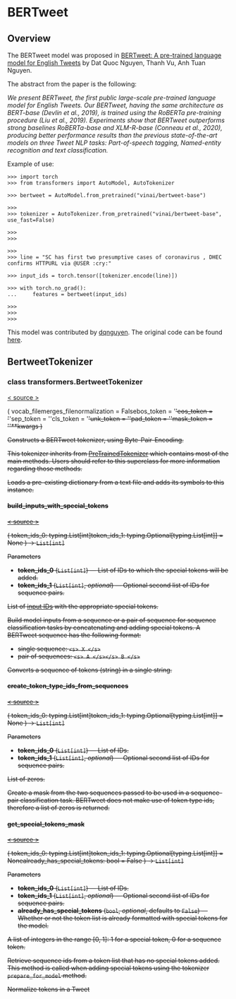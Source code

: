 # BERTweet

## Overview

The BERTweet model was proposed in [BERTweet: A pre-trained language model for English Tweets](https://www.aclweb.org/anthology/2020.emnlp-demos.2.pdf) by Dat Quoc Nguyen, Thanh Vu, Anh Tuan Nguyen.

The abstract from the paper is the following:

_We present BERTweet, the first public large-scale pre-trained language model for English Tweets. Our BERTweet, having the same architecture as BERT-base (Devlin et al., 2019), is trained using the RoBERTa pre-training procedure (Liu et al., 2019). Experiments show that BERTweet outperforms strong baselines RoBERTa-base and XLM-R-base (Conneau et al., 2020), producing better performance results than the previous state-of-the-art models on three Tweet NLP tasks: Part-of-speech tagging, Named-entity recognition and text classification._

Example of use:

```
>>> import torch
>>> from transformers import AutoModel, AutoTokenizer

>>> bertweet = AutoModel.from_pretrained("vinai/bertweet-base")

>>> 
>>> tokenizer = AutoTokenizer.from_pretrained("vinai/bertweet-base", use_fast=False)

>>> 
>>> 

>>> 
>>> line = "SC has first two presumptive cases of coronavirus , DHEC confirms HTTPURL via @USER :cry:"

>>> input_ids = torch.tensor([tokenizer.encode(line)])

>>> with torch.no_grad():
...     features = bertweet(input_ids)  

>>> 
>>> 
>>> 
```

This model was contributed by [dqnguyen](https://huggingface.co/dqnguyen). The original code can be found [here](https://github.com/VinAIResearch/BERTweet).

## BertweetTokenizer

### class transformers.BertweetTokenizer

[< source \>](https://github.com/huggingface/transformers/blob/v4.34.0/src/transformers/models/bertweet/tokenization_bertweet.py#L68)

( vocab\_filemerges\_filenormalization = Falsebos\_token = '<s>'eos\_token = '</s>'sep\_token = '</s>'cls\_token = '<s>'unk\_token = '<unk>'pad\_token = '<pad>'mask\_token = '<mask>'\*\*kwargs )

Constructs a BERTweet tokenizer, using Byte-Pair-Encoding.

This tokenizer inherits from [PreTrainedTokenizer](/docs/transformers/v4.34.0/en/main_classes/tokenizer#transformers.PreTrainedTokenizer) which contains most of the main methods. Users should refer to this superclass for more information regarding those methods.

Loads a pre-existing dictionary from a text file and adds its symbols to this instance.

#### build\_inputs\_with\_special\_tokens

[< source \>](https://github.com/huggingface/transformers/blob/v4.34.0/src/transformers/models/bertweet/tokenization_bertweet.py#L183)

( token\_ids\_0: typing.List\[int\]token\_ids\_1: typing.Optional\[typing.List\[int\]\] = None ) → `List[int]`

Parameters

-   **token\_ids\_0** (`List[int]`) — List of IDs to which the special tokens will be added.
-   **token\_ids\_1** (`List[int]`, _optional_) — Optional second list of IDs for sequence pairs.

List of [input IDs](../glossary#input-ids) with the appropriate special tokens.

Build model inputs from a sequence or a pair of sequence for sequence classification tasks by concatenating and adding special tokens. A BERTweet sequence has the following format:

-   single sequence: `<s> X </s>`
-   pair of sequences: `<s> A </s></s> B </s>`

Converts a sequence of tokens (string) in a single string.

#### create\_token\_type\_ids\_from\_sequences

[< source \>](https://github.com/huggingface/transformers/blob/v4.34.0/src/transformers/models/bertweet/tokenization_bertweet.py#L237)

( token\_ids\_0: typing.List\[int\]token\_ids\_1: typing.Optional\[typing.List\[int\]\] = None ) → `List[int]`

Parameters

-   **token\_ids\_0** (`List[int]`) — List of IDs.
-   **token\_ids\_1** (`List[int]`, _optional_) — Optional second list of IDs for sequence pairs.

List of zeros.

Create a mask from the two sequences passed to be used in a sequence-pair classification task. BERTweet does not make use of token type ids, therefore a list of zeros is returned.

#### get\_special\_tokens\_mask

[< source \>](https://github.com/huggingface/transformers/blob/v4.34.0/src/transformers/models/bertweet/tokenization_bertweet.py#L209)

( token\_ids\_0: typing.List\[int\]token\_ids\_1: typing.Optional\[typing.List\[int\]\] = Nonealready\_has\_special\_tokens: bool = False ) → `List[int]`

Parameters

-   **token\_ids\_0** (`List[int]`) — List of IDs.
-   **token\_ids\_1** (`List[int]`, _optional_) — Optional second list of IDs for sequence pairs.
-   **already\_has\_special\_tokens** (`bool`, _optional_, defaults to `False`) — Whether or not the token list is already formatted with special tokens for the model.

A list of integers in the range \[0, 1\]: 1 for a special token, 0 for a sequence token.

Retrieve sequence ids from a token list that has no special tokens added. This method is called when adding special tokens using the tokenizer `prepare_for_model` method.

Normalize tokens in a Tweet